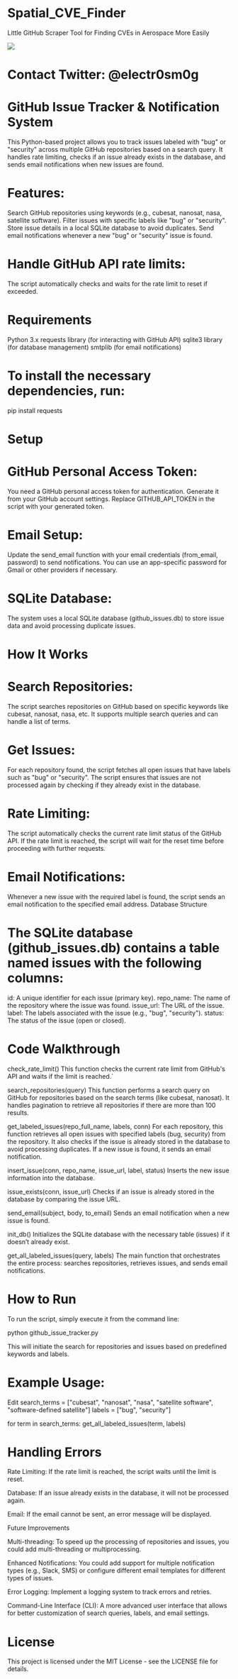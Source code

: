 # Spatial_CVE_Finder

Little GitHub Scraper Tool for Finding CVEs in Aerospace More Easily

![](https://github.com/electr0sm0g/Spatial_CVE_Finder/blob/main/Screenshot%202025-02-09%20at%2018.15.20.png)

# Contact Twitter: @electr0sm0g

# GitHub Issue Tracker & Notification System

This Python-based project allows you to track issues labeled with "bug" or "security" across multiple GitHub repositories based on a search query. It handles rate limiting, checks if an issue already exists in the database, and sends email notifications when new issues are found.

# Features:

Search GitHub repositories using keywords (e.g., cubesat, nanosat, nasa, satellite software).
Filter issues with specific labels like "bug" or "security".
Store issue details in a local SQLite database to avoid duplicates.
Send email notifications whenever a new "bug" or "security" issue is found.

# Handle GitHub API rate limits: 

The script automatically checks and waits for the rate limit to reset if exceeded.

# Requirements

Python 3.x
requests library (for interacting with GitHub API)
sqlite3 library (for database management)
smtplib (for email notifications)

# To install the necessary dependencies, run:

pip install requests

# Setup

# GitHub Personal Access Token:

You need a GitHub personal access token for authentication. Generate it from your GitHub account settings.
Replace GITHUB_API_TOKEN in the script with your generated token.

# Email Setup:

Update the send_email function with your email credentials (from_email, password) to send notifications.
You can use an app-specific password for Gmail or other providers if necessary.

# SQLite Database:

The system uses a local SQLite database (github_issues.db) to store issue data and avoid processing duplicate issues.

# How It Works

# Search Repositories:

The script searches repositories on GitHub based on specific keywords like cubesat, nanosat, nasa, etc.
It supports multiple search queries and can handle a list of terms.

# Get Issues:

For each repository found, the script fetches all open issues that have labels such as "bug" or "security".
The script ensures that issues are not processed again by checking if they already exist in the database.

# Rate Limiting:

The script automatically checks the current rate limit status of the GitHub API.
If the rate limit is reached, the script will wait for the reset time before proceeding with further requests.

# Email Notifications:

Whenever a new issue with the required label is found, the script sends an email notification to the specified email address.
Database Structure

# The SQLite database (github_issues.db) contains a table named issues with the following columns:

id: A unique identifier for each issue (primary key).
repo_name: The name of the repository where the issue was found.
issue_url: The URL of the issue.
label: The labels associated with the issue (e.g., "bug", "security").
status: The status of the issue (open or closed).

# Code Walkthrough

check_rate_limit()
This function checks the current rate limit from GitHub's API and waits if the limit is reached.`

search_repositories(query)
This function performs a search query on GitHub for repositories based on the search terms (like cubesat, nanosat).
It handles pagination to retrieve all repositories if there are more than 100 results.

get_labeled_issues(repo_full_name, labels, conn)
For each repository, this function retrieves all open issues with specified labels (bug, security) from the repository.
It also checks if the issue is already stored in the database to avoid processing duplicates.
If a new issue is found, it sends an email notification.

insert_issue(conn, repo_name, issue_url, label, status)
Inserts the new issue information into the database.

issue_exists(conn, issue_url)
Checks if an issue is already stored in the database by comparing the issue URL.

send_email(subject, body, to_email)
Sends an email notification when a new issue is found.

init_db()
Initializes the SQLite database with the necessary table (issues) if it doesn’t already exist.

get_all_labeled_issues(query, labels)
The main function that orchestrates the entire process: searches repositories, retrieves issues, and sends email notifications.

# How to Run
To run the script, simply execute it from the command line:

python github_issue_tracker.py

This will initiate the search for repositories and issues based on predefined keywords and labels.

# Example Usage:

Edit
search_terms = ["cubesat", "nanosat", "nasa", "satellite software", "software-defined satellite"]
labels = ["bug", "security"]

for term in search_terms:
    get_all_labeled_issues(term, labels)
    
# Handling Errors

Rate Limiting: If the rate limit is reached, the script waits until the limit is reset.

Database: If an issue already exists in the database, it will not be processed again.

Email: If the email cannot be sent, an error message will be displayed.

Future Improvements

Multi-threading: To speed up the processing of repositories and issues, you could add multi-threading or multiprocessing.

Enhanced Notifications: You could add support for multiple notification types (e.g., Slack, SMS) or configure different email templates for different types of issues.

Error Logging: Implement a logging system to track errors and retries.

Command-Line Interface (CLI): A more advanced user interface that allows for better customization of search queries, labels, and email settings.

# License

This project is licensed under the MIT License - see the LICENSE file for details.
